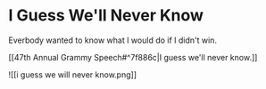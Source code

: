 # I Guess We'll Never Know

Everbody wanted to know what I would do if I didn't win.

[[47th Annual Grammy Speech#^7f886c|I guess we'll never know.]]

![[i guess we will never know.png]]
